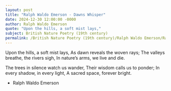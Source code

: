```yaml
---
layout: post
title: "Ralph Waldo Emerson - Dawns Whisper"
date: 2024-12-30 12:00:00 -0000
author: Ralph Waldo Emerson
quote: "Upon the hills, a soft mist lays,"
subject: British Nature Poetry (19th century)
permalink: /British Nature Poetry (19th century)/Ralph Waldo Emerson/Ralph Waldo Emerson - Dawns Whisper
---
```


Upon the hills, a soft mist lays,
As dawn reveals the woven rays;
The valleys breathe, the rivers sigh,
In nature’s arms, we live and die.

The trees in silence watch us wander,
Their wisdom calls us to ponder;
In every shadow, in every light,
A sacred space, forever bright.

- Ralph Waldo Emerson
